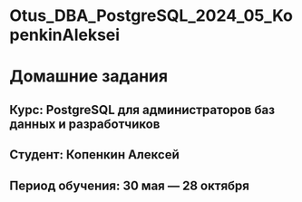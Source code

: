 # Otus_DBA_PostgreSQL_2024_05_KopenkinAleksei
# Домашние задания
## Курс:  PostgreSQL для администраторов баз данных и разработчиков
## Студент: Копенкин Алексей
## Период обучения: 30 мая — 28 октября
